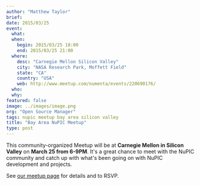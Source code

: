 ```yaml
---
author: "Matthew Taylor"
brief:
date: 2015/03/25
event:
  what:
  when:
    begin: 2015/03/25 18:00
    end: 2015/03/25 21:00
  where:
    desc: "Carnegie Mellon Silicon Valley"
    city: "NASA Research Park, Moffett Field"
    state: "CA"
    country: "USA"
    web: http://www.meetup.com/numenta/events/220690176/
  who:
  why:
featured: false
image: ../images/image.png
org: "Open Source Manager"
tags: nupic meetup bay area silicon valley
title: "Bay Area NuPIC Meetup"
type: post
---
```


This community-organized Meetup will be at **Carnegie Mellon in Silicon Valley**
on **March 25 from 6-9PM**. It's a great chance to meet with the NuPIC community
and catch up with what's been going on with NuPIC development and projects.

See [our meetup page](http://www.meetup.com/numenta/events/220690176/) for
details and to RSVP.
